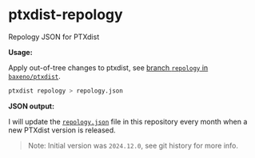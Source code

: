 # ptxdist-repology

Repology JSON for PTXdist

**Usage:**

Apply out-of-tree changes to ptxdist, see [branch `repology` in `baxeno/ptxdist`](https://github.com/baxeno/ptxdist/tree/repology).

```bash
ptxdist repology > repology.json
```

**JSON output:**

I will update the [`repology.json`](https://github.com/baxeno/ptxdist-repology/blob/main/repology.json) file in this repository every month when a new PTXdist version is released.

> Note: Initial version was `2024.12.0`, see git history for more info.

